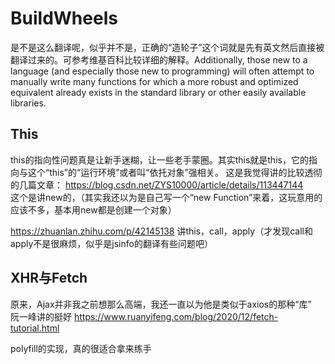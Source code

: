# BuildWheels
是不是这么翻译呢，似乎并不是，正确的“造轮子”这个词就是先有英文然后直接被翻译过来的。可参考维基百科比较详细的解释。Additionally, those new to a language (and especially those new to programming) will often attempt to manually write many functions for which a more robust and optimized equivalent already exists in the standard library or other easily available libraries.
## This
this的指向性问题真是让新手迷糊，让一些老手蒙圈。其实this就是this，它的指向与这个“this”的“运行环境”或者叫“依托对象”强相关。
这是我觉得讲的比较透彻的几篇文章：
https://blog.csdn.net/ZYS10000/article/details/113447144  
这个是讲new的，（其实我还以为是自己写一个“new Function”来着，这玩意用的应该不多，基本用new都是创建一个对象）

https://zhuanlan.zhihu.com/p/42145138 
讲this，call，apply（才发现call和apply不是很麻烦，似乎是jsinfo的翻译有些问题吧）
## XHR与Fetch
原来，Ajax并非我之前想那么高端，我还一直以为他是类似于axios的那种“库”    
阮一峰讲的挺好 https://www.ruanyifeng.com/blog/2020/12/fetch-tutorial.html
 
polyfill的实现，真的很适合拿来练手